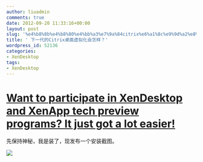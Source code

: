 ```yaml
---
author: liuadmin
comments: true
date: 2012-09-20 11:33:16+00:00
layout: post
slug: '%e4%b8%8b%e4%b8%80%e4%bb%a3%e7%9a%84citrix%e6%a1%8c%e9%9d%a2%e8%99%9a%e6%8b%9f%e5%8c%96%e4%bc%9a%e6%80%8e%e6%a0%b7%ef%bc%9f'
title: ' 下一代的Citrix桌面虚拟化会怎样？'
wordpress_id: 52136
categories:
- XenDesktop
tags:
- XenDesktop
---
```


# [Want to participate in XenDesktop and XenApp tech preview programs? It just got a lot easier!](http://blogs.citrix.com/2012/06/19/want-to-participate-in-xendesktop-and-xenapp-tech-preview-programs-it-just-got-a-lot-easier/)


先保持神秘，我是装了，现发布一个安装截图。

[![](http://cdn1.martinliu.cn/wp-content/uploads/2012/09/Install.png)](http://cdn1.martinliu.cn/wp-content/uploads/2012/09/Install.png)
